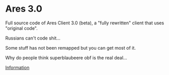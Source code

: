 # Ares 3.0

Full source code of Ares Client 3.0 (beta), a "fully rewritten" client that uses "original code".

Russians can't code shit...

Some stuff has not been remapped but you can get most of it.

Why do people think superblaubeere obf is the real deal...

[Information](https://github.com/xAsulo/Ares-3.0/blob/main/info.md)
